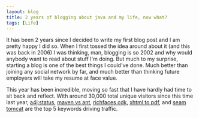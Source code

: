 ```yaml
---
layout: blog
title: 2 years of blogging about java and my life, now what?
tags: [Life]
---
```


<p>It has been 2 years since I decided to write my first blog post and I am pretty happy I did so. When I first tossed the idea around about it (and this was back in 2006) I was thinking, man, blogging is so 2002 and why would anybody want to read about stuff I'm doing. But much to my surprise, starting a blog is one of the best things I could've done. Much better than joining any social network by far, and much better than thinking future employers will take my resume at face value.</p> 
<p>This year has been incredible, moving so fast that I have hardly had time to sit back and reflect. With around 30,000 total unique visitors since this time last year, <a href="http://www.jroller.com/page/wesleyhales/?anchor=richfaces_loading_modal_with_a4j">a4j:status</a>, <a href="http://www.jroller.com/page/wesleyhales/?anchor=maven_2_vs_ant_revisited">maven vs ant</a>, <a href="http://www.jroller.com/page/wesleyhales/?anchor=jsf_component_developmment_with_the">richfaces cdk</a>, <a href="http://www.jroller.com/page/wesleyhales/?anchor=converting_xhtml_to_pdf_or">xhtml to pdf</a>, and <a href="http://www.jroller.com/page/wesleyhales/?anchor=running_seam_2_0_on">seam tomcat</a> are the top 5 keywords driving traffic. 
</p> 
<p></p>
